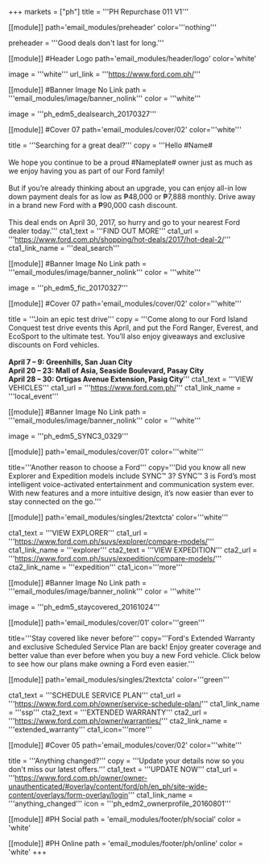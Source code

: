 +++
markets = ["ph"]
title = '''PH Repurchase 011 V1'''

[[module]]
path='email_modules/preheader'
color='''nothing'''

preheader = '''Good deals don't last for long.'''

[[module]] #Header Logo
path='email_modules/header/logo'
color='white'

  image = '''white'''
  url_link = '''https://www.ford.com.ph/'''

[[module]] #Banner Image No Link
path = '''email_modules/image/banner_nolink'''
color = '''white'''

  image = '''ph_edm5_dealsearch_20170327'''

[[module]] #Cover 07
path='email_modules/cover/02'
color='''white''' 

  title = '''Searching for a great deal?'''
  copy = '''Hello #Name#<br /><br />We hope you continue to be a proud #Nameplate# owner just as much as we enjoy having you as part of our Ford family!<br /><br />But if you’re already thinking about an upgrade, you can enjoy all-in low down payment deals for as low as ₱48,000 or ₱7,888 monthly. Drive away in a brand new Ford with a ₱90,000 cash discount.<br /><br />This deal ends on April 30, 2017, so hurry and go to your nearest Ford dealer today.'''
  cta1_text = '''FIND OUT MORE'''
  cta1_url = '''https://www.ford.com.ph/shopping/hot-deals/2017/hot-deal-2/'''
  cta1_link_name = '''deal_search'''

[[module]] #Banner Image No Link
path = '''email_modules/image/banner_nolink'''
color = '''white'''

  image = '''ph_edm5_fic_20170327'''

[[module]] #Cover 07
path='email_modules/cover/02'
color='''white''' 

  title = '''Join an epic test drive'''
  copy = '''Come along to our Ford Island Conquest test drive events this April, and put the Ford Ranger, Everest, and EcoSport to the ultimate test. You’ll also enjoy giveaways and exclusive discounts on Ford vehicles.<br /><br /><b>April 7 – 9: Greenhills, San Juan City</b><br /><b>April 20 – 23: Mall of Asia, Seaside Boulevard, Pasay City</b><br /><b>April 28 – 30: Ortigas Avenue Extension, Pasig City</b>'''
  cta1_text = '''VIEW VEHICLES'''
  cta1_url = '''https://www.ford.com.ph/'''
  cta1_link_name = '''local_event'''

[[module]] #Banner Image No Link
path = '''email_modules/image/banner_nolink'''
color = '''white'''

  image = '''ph_edm5_SYNC3_0329'''

[[module]]
path='email_modules/cover/01'
color='''white'''
	
title='''Another reason to choose a Ford'''
copy='''Did you know all new Explorer and Expedition models include SYNC™ 3? SYNC™ 3 is Ford’s most intelligent voice-activated entertainment and communication system ever. With new features and a more intuitive design, it’s now easier than ever to stay connected on the go.'''

[[module]]
path='email_modules/singles/2textcta'
color='''white'''
	
cta1_text = '''VIEW EXPLORER'''
cta1_url = '''https://www.ford.com.ph/suvs/explorer/compare-models/'''
cta1_link_name = '''explorer'''
cta2_text = '''VIEW EXPEDITION'''
cta2_url = '''https://www.ford.com.ph/suvs/expedition/compare-models/'''
cta2_link_name = '''expedition'''
cta1_icon='''more'''

[[module]] #Banner Image No Link
path = '''email_modules/image/banner_nolink'''
color = '''white'''

  image = '''ph_edm5_staycovered_20161024'''

[[module]]
path='email_modules/cover/01'
color='''green'''
	
title='''Stay covered like never before'''
copy='''Ford's Extended Warranty and exclusive Scheduled Service Plan are back! Enjoy greater coverage and better value than ever before when you buy a new Ford vehicle. Click below to see how our plans make owning a Ford even easier.'''

[[module]]
path='email_modules/singles/2textcta'
color='''green'''
	
cta1_text = '''SCHEDULE SERVICE PLAN'''
cta1_url = '''https://www.ford.com.ph/owner/service-schedule-plan/'''
cta1_link_name = '''ssp'''
cta2_text = '''EXTENDED WARRANTY'''
cta2_url = '''https://www.ford.com.ph/owner/warranties/'''
cta2_link_name = '''extended_warranty'''
cta1_icon='''more'''

[[module]] #Cover 05
path='email_modules/cover/02'
color='''white'''

  title = '''Anything changed?'''
  copy = '''Update your details now so you don't miss our latest offers.'''
  cta1_text = '''UPDATE NOW'''
  cta1_url = '''https://www.ford.com.ph/owner/owner-unauthenticated/#overlay/content/ford/ph/en_ph/site-wide-content/overlays/form-overlay/login'''
  cta1_link_name = '''anything_changed'''
  icon = '''ph_edm2_ownerprofile_20160801'''

[[module]] #PH Social
path = 'email_modules/footer/ph/social'
color = 'white'

[[module]] #PH Online
path = 'email_modules/footer/ph/online'
color = 'white'
+++